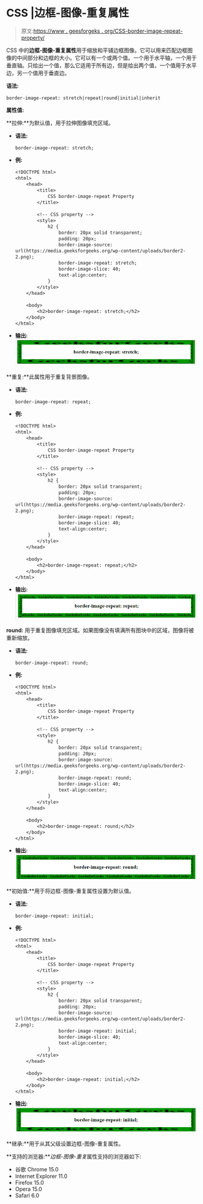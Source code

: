 # CSS |边框-图像-重复属性

> 原文:[https://www . geesforgeks . org/CSS-border-image-repeat-property/](https://www.geeksforgeeks.org/css-border-image-repeat-property/)

CSS 中的**边框-图像-重复属性**用于缩放和平铺边框图像。它可以用来匹配边框图像的中间部分和边框的大小。它可以有一个或两个值。一个用于水平轴，一个用于垂直轴。只给出一个值，那么它适用于所有边，但是给出两个值，一个值用于水平边，另一个值用于垂直边。

**语法:**

```
border-image-repeat: stretch|repeat|round|initial|inherit
```

**属性值:**

**拉伸:**为默认值，用于拉伸图像填充区域。

*   **语法:**

    ```
    border-image-repeat: stretch;
    ```

*   **例:**

    ```
    <!DOCTYPE html> 
    <html> 
        <head> 
            <title>
                CSS border-image-repeat Property
            </title> 

            <!-- CSS property -->
            <style> 
                h2 {
                    border: 20px solid transparent;
                    padding: 20px;
                    border-image-source: 
    url(https://media.geeksforgeeks.org/wp-content/uploads/border2-2.png);
                    border-image-repeat: stretch;
                    border-image-slice: 40;
                    text-align:center;
                }
            </style>
        </head>

        <body>
            <h2>border-image-repeat: stretch;</h2>
        </body>
    </html>                    
    ```

*   **输出:**
    ![stretch](img/dbe09f6597dced6fe78eae65c369e46e.png)

**重复:**此属性用于重复背景图像。

*   **语法:**

    ```
    border-image-repeat: repeat;
    ```

*   **例:**

    ```
    <!DOCTYPE html> 
    <html> 
        <head> 
            <title>
                CSS border-image-repeat Property
            </title> 

            <!-- CSS property -->
            <style> 
                h2 {
                    border: 20px solid transparent;
                    padding: 20px;
                    border-image-source: 
    url(https://media.geeksforgeeks.org/wp-content/uploads/border2-2.png);
                    border-image-repeat: repeat;
                    border-image-slice: 40;
                    text-align:center;
                }
            </style>
        </head>

        <body>
            <h2>border-image-repeat: repeat;</h2>
        </body>
    </html>                    
    ```

*   **输出:**
    ![stretch](img/c574da05451e6df424da866fd0547065.png)

**round:** 用于重复图像填充区域。如果图像没有填满所有图块中的区域，图像将被重新缩放。

*   **语法:**

    ```
    border-image-repeat: round;
    ```

*   **例:**

    ```
    <!DOCTYPE html> 
    <html> 
        <head> 
            <title>
                CSS border-image-repeat Property
            </title> 

            <!-- CSS property -->
            <style> 
                h2 {
                    border: 20px solid transparent;
                    padding: 20px;
                    border-image-source: 
    url(https://media.geeksforgeeks.org/wp-content/uploads/border2-2.png);
                    border-image-repeat: round;
                    border-image-slice: 40;
                    text-align:center;
                }
            </style>
        </head>

        <body>
            <h2>border-image-repeat: round;</h2>
        </body>
    </html>                    
    ```

*   **输出:**
    ![stretch](img/973f229380d1d3f81ec688498ac7150a.png)

**初始值:**用于将边框-图像-重复属性设置为默认值。

*   **语法:**

    ```
    border-image-repeat: initial;
    ```

*   **例:**

    ```
    <!DOCTYPE html> 
    <html> 
        <head> 
            <title>
                CSS border-image-repeat Property
            </title> 

            <!-- CSS property -->
            <style> 
                h2 {
                    border: 20px solid transparent;
                    padding: 20px;
                    border-image-source: 
    url(https://media.geeksforgeeks.org/wp-content/uploads/border2-2.png);
                    border-image-repeat: initial;
                    border-image-slice: 40;
                    text-align:center;
                }
            </style>
        </head>

        <body>
            <h2>border-image-repeat: initial;</h2>
        </body>
    </html>                    
    ```

*   **输出:**
    ![stretch](img/78cadad54da4629c99749707c1db982f.png)

**继承:**用于从其父级设置边框-图像-重复属性。

**支持的浏览器:***边框-图像-重复*属性支持的浏览器如下:

*   谷歌 Chrome 15.0
*   Internet Explorer 11.0
*   Firefox 15.0
*   Opera 15.0
*   Safari 6.0